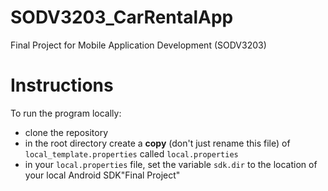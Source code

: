 # SODV3203_CarRentalApp
Final Project for Mobile Application Development (SODV3203)

# Instructions
To run the program locally:
- clone the repository
- in the root directory create a **copy** (don't just rename this file) of `local_template.properties` called `local.properties`
- in your `local.properties` file, set the variable `sdk.dir` to the location of your local Android SDK"Final Project" 
